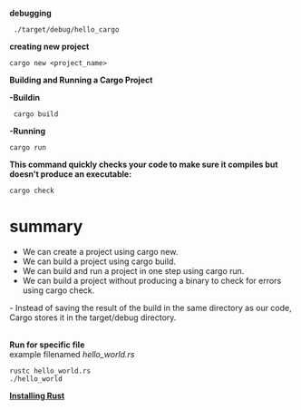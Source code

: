 <!-- @format -->

**debugging**

```shell
 ./target/debug/hello_cargo
```

**creating new project**

```shell
cargo new <project_name>
```

**Building and Running a Cargo Project**

**-Buildin**

```shell
 cargo build
```

**-Running**

```shell
cargo run
```

**This command quickly checks your code to make sure it compiles but doesn’t produce an executable:**

```shell
cargo check
```

# summary

<ul>
<li>We can create a project using cargo new.</li>
<li> We can build a project using cargo build.</li>
<li>We can build and run a project in one step using cargo run.</li>
<li>We can build a project without producing a binary to check for errors using cargo check.</li>
</ul>    
- Instead of saving the result of the build in the same directory as our code, Cargo stores it in the target/debug directory.
<br/>
<br/>

**Run for specific file**<br/>
example filenamed _hello_world.rs_

```shell
rustc hello_world.rs
./hello_world
```

[**Installing Rust**](https://www.digitalocean.com/community/tutorials/install-rust-on-ubuntu-linux)
